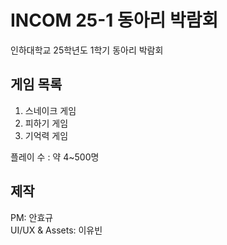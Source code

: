 # INCOM 25-1 동아리 박람회

인하대학교 25학년도 1학기 동아리 박람회

## 게임 목록
1. 스네이크 게임
2. 피하기 게임
3. 기억력 게임

플레이 수 : 약 4~500명

## 제작
PM: 안효규<br>
UI/UX & Assets: 이유빈
